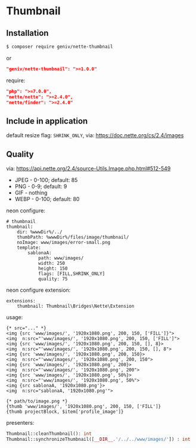 Thumbnail
=========

Installation
------------

```sh
$ composer require geniv/nette-thumbnail
```
or
```json
"geniv/nette-thumbnail": ">=1.0.0"
```

require:
```json
"php": ">=7.0.0",
"nette/nette": ">=2.4.0",
"nette/finder": ">=2.4.0"
```

Include in application
----------------------

default resize flag: `SHRINK_ONLY`, via: https://doc.nette.org/cs/2.4/images

Quality
-------
via: https://api.nette.org/2.4/source-Utils.Image.php.html#512-549
- JPEG - 0-100; default: 85
- PNG - 0-9; default: 9
- GIF - nothing
- WEBP - 0-100; default: 80

neon configure:
```neon
# thumbnail
thumbnail:
    dir: %wwwDir%/../
    thumbPath: %wwwDir%/files/image/thumbnail/
    noImage: www/images/error-small.png
    template:
        sablonaA:
            path: www/images/
            width: 250
            height: 150
            flags: [FILL,SHRINK_ONLY]
            quality: 75
```

neon configure extension:
```neon
extensions:
    thumbnail: Thumbnail\Bridges\Nette\Extension
```

usage:
```latte
{* src="..." *}
<img {src 'www/images/', '1920x1080.png', 200, 150, ['FILL']}">
<img  n:src="'www/images/', '1920x1080.png', 200, 150, ['FILL']">
<img {src 'www/images/', '1920x1080.png', 200, 150, [], 8}>
<img  n:src="'www/images/', '1920x1080.png', 200, 150, [], 8">
<img {src 'www/images/', '1920x1080.png', 200, 150}>
<img  n:src="'www/images/', '1920x1080.png', 200, 150">
<img {src 'www/images/', '1920x1080.png', 200}>
<img  n:src="'www/images/', '1920x1080.png', 200">
<img {src 'www/images/', '1920x1080.png', 50%}>
<img  n:src="'www/images/', '1920x1080.png', 50%">
<img {src sablonaA, '1920x1080.png'}>
<img  n:src="sablonaA, '1920x1080.png'">

{* path/to/image.png *}
{thumb 'www/images/', '1920x1080.png', 200, 150, ['FILL']}
{thumb projectBlock, $item['profile_image']}
```

presenters:
```php
Thumbnail::cleanThumbnail(): int
Thumbnail::synchronizeThumbnail([__DIR__.'/../../www/images/']) : int
```
